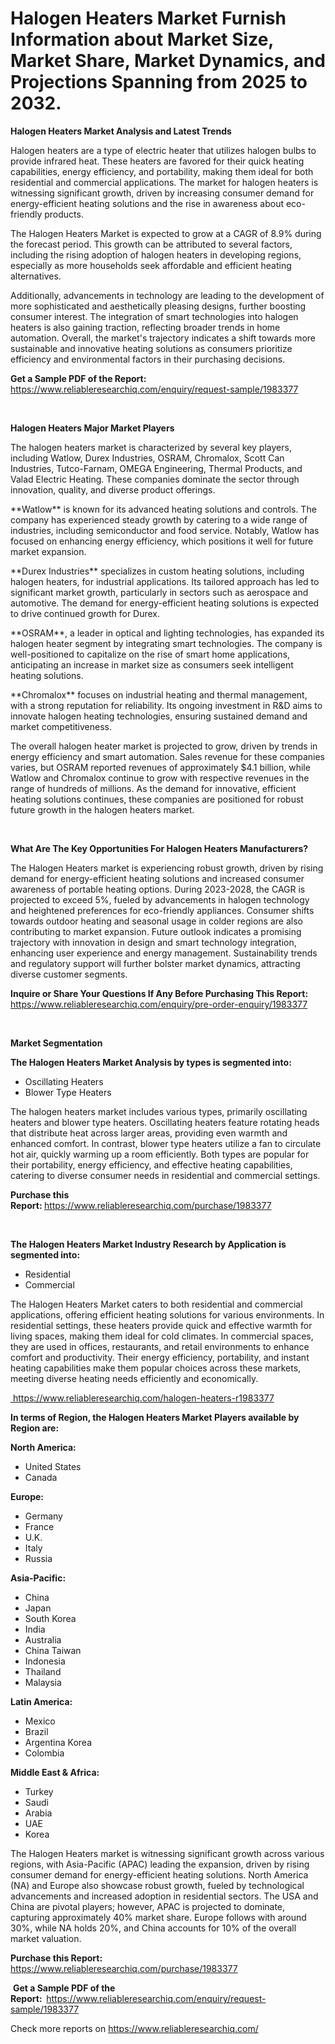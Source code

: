 <p><h1>Halogen Heaters Market Furnish Information about Market Size, Market Share, Market Dynamics, and Projections Spanning from 2025 to 2032.</h1></p><p><strong>Halogen Heaters Market Analysis and Latest Trends</strong></p>
<p><p>Halogen heaters are a type of electric heater that utilizes halogen bulbs to provide infrared heat. These heaters are favored for their quick heating capabilities, energy efficiency, and portability, making them ideal for both residential and commercial applications. The market for halogen heaters is witnessing significant growth, driven by increasing consumer demand for energy-efficient heating solutions and the rise in awareness about eco-friendly products. </p><p>The Halogen Heaters Market is expected to grow at a CAGR of 8.9% during the forecast period. This growth can be attributed to several factors, including the rising adoption of halogen heaters in developing regions, especially as more households seek affordable and efficient heating alternatives. </p><p>Additionally, advancements in technology are leading to the development of more sophisticated and aesthetically pleasing designs, further boosting consumer interest. The integration of smart technologies into halogen heaters is also gaining traction, reflecting broader trends in home automation. Overall, the market's trajectory indicates a shift towards more sustainable and innovative heating solutions as consumers prioritize efficiency and environmental factors in their purchasing decisions.</p></p>
<p><strong>Get a Sample PDF of the Report:&nbsp;</strong> <a href="https://www.reliableresearchiq.com/enquiry/request-sample/1983377?utm_campaign=2443&utm_medium=2&utm_source=Github&utm_content=ia&utm_term=10042025&utm_id=halogen-heaters">https://www.reliableresearchiq.com/enquiry/request-sample/1983377</a></p>
<p>&nbsp;</p>
<p><strong>Halogen Heaters Major Market Players</strong></p>
<p><p>The halogen heaters market is characterized by several key players, including Watlow, Durex Industries, OSRAM, Chromalox, Scott Can Industries, Tutco-Farnam, OMEGA Engineering, Thermal Products, and Valad Electric Heating. These companies dominate the sector through innovation, quality, and diverse product offerings.</p><p>**Watlow** is known for its advanced heating solutions and controls. The company has experienced steady growth by catering to a wide range of industries, including semiconductor and food service. Notably, Watlow has focused on enhancing energy efficiency, which positions it well for future market expansion.</p><p>**Durex Industries** specializes in custom heating solutions, including halogen heaters, for industrial applications. Its tailored approach has led to significant market growth, particularly in sectors such as aerospace and automotive. The demand for energy-efficient heating solutions is expected to drive continued growth for Durex.</p><p>**OSRAM**, a leader in optical and lighting technologies, has expanded its halogen heater segment by integrating smart technologies. The company is well-positioned to capitalize on the rise of smart home applications, anticipating an increase in market size as consumers seek intelligent heating solutions.</p><p>**Chromalox** focuses on industrial heating and thermal management, with a strong reputation for reliability. Its ongoing investment in R&D aims to innovate halogen heating technologies, ensuring sustained demand and market competitiveness.</p><p>The overall halogen heater market is projected to grow, driven by trends in energy efficiency and smart automation. Sales revenue for these companies varies, but OSRAM reported revenues of approximately $4.1 billion, while Watlow and Chromalox continue to grow with respective revenues in the range of hundreds of millions. As the demand for innovative, efficient heating solutions continues, these companies are positioned for robust future growth in the halogen heaters market.</p></p>
<p>&nbsp;</p>
<p><strong>What Are The Key Opportunities For Halogen Heaters Manufacturers?</strong></p>
<p><p>The Halogen Heaters market is experiencing robust growth, driven by rising demand for energy-efficient heating solutions and increased consumer awareness of portable heating options. During 2023-2028, the CAGR is projected to exceed 5%, fueled by advancements in halogen technology and heightened preferences for eco-friendly appliances. Consumer shifts towards outdoor heating and seasonal usage in colder regions are also contributing to market expansion. Future outlook indicates a promising trajectory with innovation in design and smart technology integration, enhancing user experience and energy management. Sustainability trends and regulatory support will further bolster market dynamics, attracting diverse customer segments.</p></p>
<p><strong>Inquire or Share Your Questions If Any Before Purchasing This Report:</strong> <a href="https://www.reliableresearchiq.com/enquiry/pre-order-enquiry/1983377?utm_campaign=2443&utm_medium=2&utm_source=Github&utm_content=ia&utm_term=10042025&utm_id=halogen-heaters">https://www.reliableresearchiq.com/enquiry/pre-order-enquiry/1983377</a></p>
<p>&nbsp;</p>
<p><strong>Market Segmentation</strong></p>
<p><strong>The Halogen Heaters Market Analysis by types is segmented into:</strong></p>
<p><ul><li>Oscillating Heaters</li><li>Blower Type Heaters</li></ul></p>
<p><p>The halogen heaters market includes various types, primarily oscillating heaters and blower type heaters. Oscillating heaters feature rotating heads that distribute heat across larger areas, providing even warmth and enhanced comfort. In contrast, blower type heaters utilize a fan to circulate hot air, quickly warming up a room efficiently. Both types are popular for their portability, energy efficiency, and effective heating capabilities, catering to diverse consumer needs in residential and commercial settings.</p></p>
<p><strong>Purchase this Report:&nbsp;</strong><a href="https://www.reliableresearchiq.com/purchase/1983377?utm_campaign=2443&utm_medium=2&utm_source=Github&utm_content=ia&utm_term=10042025&utm_id=halogen-heaters">https://www.reliableresearchiq.com/purchase/1983377</a></p>
<p>&nbsp;</p>
<p><strong>The Halogen Heaters Market Industry Research by Application is segmented into:</strong></p>
<p><ul><li>Residential</li><li>Commercial</li></ul></p>
<p><p>The Halogen Heaters Market caters to both residential and commercial applications, offering efficient heating solutions for various environments. In residential settings, these heaters provide quick and effective warmth for living spaces, making them ideal for cold climates. In commercial spaces, they are used in offices, restaurants, and retail environments to enhance comfort and productivity. Their energy efficiency, portability, and instant heating capabilities make them popular choices across these markets, meeting diverse heating needs efficiently and economically.</p></p>
<p><a href="https://www.reliableresearchiq.com/halogen-heaters-r1983377?utm_campaign=2443&utm_medium=2&utm_source=Github&utm_content=ia&utm_term=10042025&utm_id=halogen-heaters">&nbsp;https://www.reliableresearchiq.com/halogen-heaters-r1983377</a></p>
<p><strong>In terms of Region, the Halogen Heaters Market Players available by Region are:</strong></p>
<p>
    <p> <strong> North America: </strong>
        <ul>
            <li>United States</li>
            <li>Canada</li>
        </ul>
        </p> 
    <p> <strong> Europe: </strong>
        <ul>
            <li>Germany</li>
            <li>France</li>
            <li>U.K.</li>
            <li>Italy</li>
            <li>Russia</li>
        </ul>
        </p> 
    <p> <strong> Asia-Pacific: </strong>
        <ul>
            <li>China</li>
            <li>Japan</li>
            <li>South Korea</li>
            <li>India</li>
            <li>Australia</li>
            <li>China Taiwan</li>
            <li>Indonesia</li>
            <li>Thailand</li>
            <li>Malaysia</li>
        </ul>
        </p> 
    <p> <strong> Latin America: </strong>
        <ul>
            <li>Mexico</li>
            <li>Brazil</li>
            <li>Argentina Korea</li>
            <li>Colombia</li>
        </ul>
        </p> 
    <p> <strong> Middle East & Africa: </strong>
        <ul>
            <li>Turkey</li>
            <li>Saudi</li>
            <li>Arabia</li>
            <li>UAE</li>
            <li>Korea</li>
        </ul>
    </p>
    </p>
<p><p>The Halogen Heaters market is witnessing significant growth across various regions, with Asia-Pacific (APAC) leading the expansion, driven by rising consumer demand for energy-efficient heating solutions. North America (NA) and Europe also showcase robust growth, fueled by technological advancements and increased adoption in residential sectors. The USA and China are pivotal players; however, APAC is projected to dominate, capturing approximately 40% market share. Europe follows with around 30%, while NA holds 20%, and China accounts for 10% of the overall market valuation.</p></p>
<p><strong>Purchase this Report: </strong><a href="https://www.reliableresearchiq.com/purchase/1983377?utm_campaign=2443&utm_medium=2&utm_source=Github&utm_content=ia&utm_term=10042025&utm_id=halogen-heaters">https://www.reliableresearchiq.com/purchase/1983377</a></p>
<p>&nbsp;<strong>Get a Sample PDF of the Report:&nbsp;&nbsp;</strong><a href="https://www.reliableresearchiq.com/enquiry/request-sample/1983377?utm_campaign=2443&utm_medium=2&utm_source=Github&utm_content=ia&utm_term=10042025&utm_id=halogen-heaters">https://www.reliableresearchiq.com/enquiry/request-sample/1983377</a></p>
<p><strong></strong></p>
<p>Check more reports on <a href="https://www.reliableresearchiq.com/?utm_campaign=2443&utm_medium=2&utm_source=Github&utm_content=ia&utm_term=10042025&utm_id=halogen-heaters">https://www.reliableresearchiq.com/</a></p>